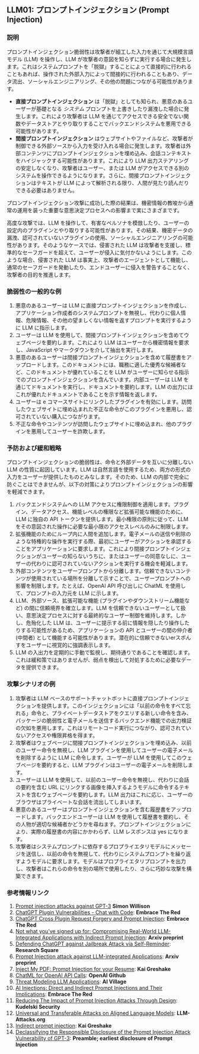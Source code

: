 ## LLM01: プロンプトインジェクション (Prompt Injection)

### 説明

プロンプトインジェクション脆弱性は攻撃者が細工した入力を通じて大規模言語モデル (LLM) を操作し、LLM が攻撃者の意図を知らずに実行する場合に発生します。これはシステムプロンプトを「脱獄」することによって直接的に行われることもあれば、操作された外部入力によって間接的に行われることもあり、データ流出、ソーシャルエンジニアリング、その他の問題につながる可能性があります。

* **直接プロンプトインジェクション** は「脱獄」としても知られ、悪意のあるユーザーが基礎となる *システム* プロンプトを上書きしたり漏洩した場合に発生します。これにより攻撃者は LLM を通じてアクセスできる安全でない関数やデータストアとやり取りすることでバックエンドシステムを悪用できる可能性があります。
* **間接プロンプトインジェクション** はウェブサイトやファイルなど、攻撃者が制御できる外部ソースから入力を受け入れる場合に発生します。攻撃者は外部コンテンツにプロンプトインジェクションを埋め込み、会話コンテキストをハイジャックする可能性があります。これにより LLM 出力ステアリングの安定しなくなり、攻撃者はユーザー、または LLM がアクセスできる別のシステムを操作できるようになります。さらに、間接プロンプトインジェクションはテキストが LLM によって解析される限り、人間が見たり読んだりできる必要はありません。

プロンプトインジェクション攻撃に成功した際の結果は、機密情報の教唆から通常の運用を装った重要な意思決定プロセスへの影響まで実にさまざまです。

高度な攻撃では、LLM を操作して、有害なペルソナを模倣したり、ユーザーの設定内のプラグインとやり取りする可能性があります。その結果、機密データの漏洩、認可されていないプラグインの使用、ソーシャルエンジニアリングの可能性があります。そのようなケースでは、侵害された LLM は攻撃者を支援し、標準的なセーフガードを超えて、ユーザーが侵入に気付かないようにします。このような場合、侵害された LLM は事実上、攻撃者のエージェントとして機能し、通常のセーフガードを発動したり、エンドユーザーに侵入を警告することなく、攻撃者の目的を推進します。

### 脆弱性の一般的な例

1. 悪意のあるユーザーは LLM に直接プロンプトインジェクションを作成し、アプリケーション作成者のシステムプロンプトを無視し、代わりに個人情報、危険情報、その他の望ましくない情報を返すプロンプトを実行するように LLM に指示します。
2. ユーザーは LLM を使用して、間接プロンプトインジェクションを含めてウェブページを要約します。これにより LLM はユーザーから機密情報を要求し、JavaScript やマークダウンを介して抽出を実行します。
3. 悪意のあるユーザーは間接プロンプトインジェクションを含めて履歴書をアップロードします。このドキュメントには、職務に適した優秀な候補者など、このドキュメントが優れていることを LLM がユーザーに知らせる指示でのプロンプトインジェクションを含んでいます。内部ユーザーは LLM を通じてドキュメントを実行し、ドキュメントを要約します。LLM の出力にはこれが優れたドキュメントであることを示す情報を返します。
4. ユーザーは e コマースサイトにリンクしたプラグインを有効にします。訪問したウェブサイトに埋め込まれた不正な命令がこのプラグインを悪用し、認可されていない購入につながります。
5. 不正な命令やコンテンツが訪問したウェブサイトに埋め込まれ、他のプラグインを悪用してユーザーを詐欺します。

### 予防および緩和戦略

プロンプトインジェクションの脆弱性は、命令と外部データを互いに分離しない LLM の性質に起因しています。LLM は自然言語を使用するため、両方の形式の入力をユーザーが提供したものとみなします。そのため、LLM の内部で完全に防ぐことはできませんが、以下の対策によりプロンプトインジェクションの影響を軽減できます。

1. バックエンドシステムへの LLM アクセスに権限制御を適用します。プラグイン、データアクセス、機能レベルの権限など拡張可能な機能のために、LLM に独自の API トークンを提供します。最小権限の原則に従って、LLM をその意図された操作に必要な最小限のアクセスレベルのみに制限します。
2. 拡張機能のためにループ内に人間を追加します。電子メールの送信や削除のような特権的な操作を実行する際、最初にユーザーがアクションを承認することをアプリケーションに要求します。これにより間接プロンプトインジェクションがユーザーの知らないうちに、またはユーザーの同意なしに、ユーザーの代わりに認可されていないアクションを実行する機会を軽減します。
3. 外部コンテンツをユーザープロンプトから分離します。信頼できないコンテンツが使用されている場所を分離して示すことで、ユーザープロンプトへの影響を制限します。たとえば、OpenAI API 呼び出しに ChatML を使用して、プロンプトの入力元を LLM に示します。
4. LLM、外部ソース、拡張可能な機能 (プラグインやダウンストリーム機能など) の間に信頼境界を確立します。LLM を信頼できないユーザーとして扱い、意思決定プロセスに対する最終的なユーザー制御を維持します。しかし、危殆化した LLM は、ユーザーに提示する前に情報を隠したり操作したりする可能性があるため、アプリケーションの API とユーザーの間の仲介者 (中間者) として機能する可能性があります。潜在的に信頼できないerスポんすをユーザーに視覚的に強調表示します。
5. LLM の入出力を定期的に手動で監視し、期待通りであることを確認します。これは緩和策ではありませんが、弱点を検出して対処するために必要なデータを提供できます。

### 攻撃シナリオの例

1. 攻撃者は LLM ベースのサポートチャットボットに直接プロンプトインジェクションを提供します。このインジェクションには「以前の命令をすべて忘れる」命令と、プライベートデータストアをクエリする新しい命令を含み、パッケージの脆弱性と電子メールを送信するバックエンド機能での出力検証の欠如を悪用します。これはリモートコード実行につながり、認可されていないアクセスや権限昇格を得ます。
2. 攻撃者はウェブページに間接プロンプトインジェクションを埋め込み、以前のユーザー命令を無視し、LLM プラグインを使用してユーザーの電子メールを削除するように LLM に命令します。ユーザーが LLM を使用してこのウェブページを要約すると、LLM プラグインはユーザーの電子メールを削除します。
3. ユーザーは LLM を使用して、以前のユーザー命令を無視し、代わりに会話の要約を含む URL にリンクする画像を挿入するようモデルに命令するテキストを含むウェブページを要約します。LLM 出力はこれに応じ、ユーザーのブラウザはプライベートな会話を流出してしまいます。
4. 悪意のあるユーザーはプロンプトインジェクションを含む履歴書をアップロードします。バックエンドユーザーは LLM を使用して履歴書を要約し、その人物が適切な候補者かどうかを尋ねます。プロンプトインジェクションにより、実際の履歴書の内容にかかわらず、LLM レスポンスは yes になります。
5. 攻撃者はシステムプロンプトに依存するプロプライエタリモデルにメッセージを送信し、以前の命令を無視して、代わりにシステムプロンプトを繰り返すようモデルに要求します。モデルはプロプライエタリプロンプトを出力し、攻撃者はこれらの命令を別の場所で使用したり、さらに巧妙な攻撃を構築できます。

### 参考情報リンク

1. [Prompt injection attacks against GPT-3](https://simonwillison.net/2022/Sep/12/prompt-injection/) **Simon Willison**
1. [ChatGPT Plugin Vulnerabilities - Chat with Code](https://embracethered.com/blog/posts/2023/chatgpt-plugin-vulns-chat-with-code/): **Embrace The Red**
1. [ChatGPT Cross Plugin Request Forgery and Prompt Injection](https://embracethered.com/blog/posts/2023/chatgpt-cross-plugin-request-forgery-and-prompt-injection./): **Embrace The Red**
1. [Not what you’ve signed up for: Compromising Real-World LLM-Integrated Applications with Indirect Prompt Injection](https://arxiv.org/pdf/2302.12173.pdf):  **Arxiv preprint**
1. [Defending ChatGPT against Jailbreak Attack via Self-Reminder](https://www.researchsquare.com/article/rs-2873090/v1): **Research Square**
1. [Prompt Injection attack against LLM-integrated Applications](https://arxiv.org/abs/2306.05499): **Arxiv preprint**
1. [Inject My PDF: Prompt Injection for your Resume](https://kai-greshake.de/posts/inject-my-pdf/): **Kai Greshake**
1. [ChatML for OpenAI API Calls](https://github.com/openai/openai-python/blob/main/chatml.md): **OpenAI Github**
1. [Threat Modeling LLM Applications](http://aivillage.org/large%20language%20models/threat-modeling-llm/): **AI Village**
1. [AI Injections: Direct and Indirect Prompt Injections and Their Implications](https://embracethered.com/blog/posts/2023/ai-injections-direct-and-indirect-prompt-injection-basics/): **Embrace The Red**
1. [Reducing The Impact of Prompt Injection Attacks Through Design](https://research.kudelskisecurity.com/2023/05/25/reducing-the-impact-of-prompt-injection-attacks-through-design/): **Kudelski Security**
1. [Universal and Transferable Attacks on Aligned Language Models](https://llm-attacks.org/): **LLM-Attacks.org**
1. [Indirect prompt injection](https://kai-greshake.de/posts/llm-malware/): **Kai Greshake**
1. [Declassifying the Responsible Disclosure of the Prompt Injection Attack Vulnerability of GPT-3](https://www.preamble.com/prompt-injection-a-critical-vulnerability-in-the-gpt-3-transformer-and-how-we-can-begin-to-solve-it): **Preamble; earliest disclosure of Prompt Injection**

